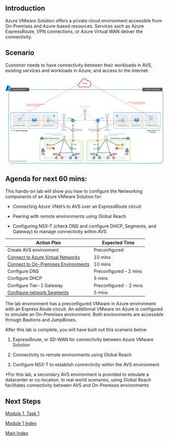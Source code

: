 ## Introduction

Azure VMware Solution offers a private cloud environment accessible from
On-Premises and Azure-based resources. Services such as Azure ExpressRoute, VPN
connections, or Azure Virtual WAN deliver the connectivity.

## Scenario

Customer needs to have connectivity between their workloads in AVS, existing services and workloads in
Azure, and access to the internet.

![](media/457693efe56f5acc79bd76ef52f829ee.png)

## Agenda for next 60 mins:

This hands-on lab will show you how to configure the Networking components of an
Azure VMware Solution for:

-   Connecting Azure VNet’s to AVS over an ExpressRoute circuit

-   Peering with remote environments using Global Reach

-   Configuring NSX-T (check DNS and configure DHCP, Segments, and Gateway) to
    manage connectivity within AVS

| **Action Plan**                                         | **Expected Time**      |
|---------------------------------------------------------|------------------------|
| Create AVS environment                                  | Preconfigured          |
| [Connect to Azure Virtual Networks](#_Task_1:_Connect)  | 10 mins                |
| [Connect to On-Premises Environments](#_Task_2:_Peer)   | 10 mins                |
| Configure DNS                                           | Preconfigured – 2 mins |
| Configure DHCP                                          | 5 mins                 |
| Configure Tier-1 Gateway                                | Preconfigured - 2 mins |
| [Configure network Segments](#_Step_4:_Create)          | 5 mins                 |

The lab environment has a preconfigured VMware in Azure environment with an
Express Route circuit. An additional VMware on Azure is configured to simulate
an On-Premises environment. Both environments are accessible through Bastions
and JumpBoxes.

After this lab is complete, you will have built out this scenario below

1.  ExpressRoute, or SD-WAN for connectivity between Azure VMware Solution

2.  Connectivity to remote environments using Global Reach

3.  Configure NSX-T to establish connectivity within the AVS environment

\*For this lab, a secondary AVS environment is provided to simulate a datacenter
or co-location. In real world scenarios, using Global Reach facilitates
connectivity between AVS and On-Premises environments

## Next Steps

[Module 1, Task 1](module-1-task-1.md)

[Module 1 Index](module-1-index.md)

[Main Index](index.md)